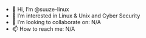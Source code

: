 - 👋 Hi, I’m @suuze-linux
- 👀 I’m interested in Linux & Unix and Cyber Security
- 💞️ I’m looking to collaborate on: N/A
- 📫 How to reach me: N/A

<!---
suuze-linux/suuze-linux is a ✨ special ✨ repository because its `README.md` (this file) appears on your GitHub profile.
You can click the Preview link to take a look at your changes.
--->
